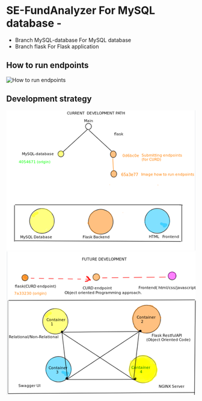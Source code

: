 # SE-FundAnalyzer For MySQL database - 
- Branch MySQL-database For MySQL database
- Branch flask For Flask application

## How to run endpoints

![How to run endpoints](https://github.com/bipulkumar7/SE-FundAnalyzer/blob/flask/Pic/CURD.gif)

## Development strategy
![Current development](https://github.com/bipulkumar7/SE-FundAnalyzer/blob/flask/Pic/current-development.png)
![Future development](https://github.com/bipulkumar7/SE-FundAnalyzer/blob/flask/Pic/Future-development.png)
